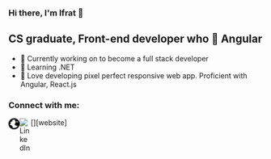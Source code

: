 ### Hi there, I'm Ifrat 👋

## CS graduate, Front-end developer who :blue_heart: Angular

- 🔭 Currently working on to become a full stack developer
- 🌱 Learning .NET 
- :blue_heart: Love developing pixel perfect responsive web app. Proficient with Angular, React.js


### Connect with me:

[<img align="left" alt="" width="22px" src="https://raw.githubusercontent.com/iconic/open-iconic/master/svg/globe.svg" />][website]
[<img align="left" alt="LinkedIn" width="22px" src="https://cdn.jsdelivr.net/npm/simple-icons@v3/icons/linkedin.svg" />][linkedin]

<br />





[linkedin]: https://www.linkedin.com/in/iifrat-mitul/
